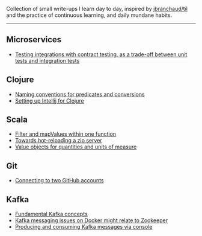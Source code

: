 Collection of small write-ups I learn day to day, inspired by [jbranchaud/til](https://github.com/jbranchaud/til) and 
the practice of continuous learning, and daily mundane habits. 

--- 

## Microservices
- [Testing integrations with contract testing, as a trade-off between unit tests and integration tests](microservices/contract-testing.md)

## Clojure
- [Naming conventions for predicates and conversions](clojure/naming-conventions-for-predicates-and-conversions.md)
- [Setting up Intellij for Clojure](clojure/setting-up-intellij-for-clojure.md)

## Scala

- [Filter and mapValues within one function](scala/filter-and-map-with-collect.md)
- [Towards hot-reloading a zio server](scala/zio-server-hot-reloading.md)
- [Value objects for quantities and units of measure](scala/value-objects-for-quantities.md)

## Git

- [Connecting to two GitHub accounts](git/connecting-to-two-github-accounts.md)

## Kafka

- [Fundamental Kafka concepts](kafka/fundamental-kafka-concepts.md)
- [Kafka messaging issues on Docker might relate to Zookeeper](kafka/kafka-messaging-issues-on-docker-might-relate-to-zookeeper.md)
- [Producing and consuming Kafka messages via console](kafka/producing-and-consuming-kafka-messages-via-console.md)